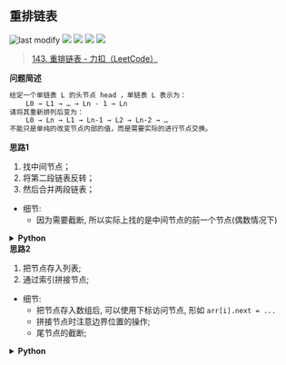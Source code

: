 ## 重排链表
<!--START_SECTION:badge-->

![last modify](https://img.shields.io/static/v1?label=last%20modify&message=2025-07-08%2016%3A53%3A13&label_color=gray&color=thistle&style=flat-square)
[![](https://img.shields.io/static/v1?label=&message=%E4%B8%AD%E7%AD%89&label_color=gray&color=yellow&style=flat-square)](../../../README.md#中等)
[![](https://img.shields.io/static/v1?label=&message=LeetCode&label_color=gray&color=green&style=flat-square)](../../../README.md#leetcode)
[![](https://img.shields.io/static/v1?label=&message=%E9%93%BE%E8%A1%A8&label_color=gray&color=blue&style=flat-square)](../../../README.md#链表)
[![](https://img.shields.io/static/v1?label=&message=%E7%83%AD%E9%97%A8&label_color=gray&color=blue&style=flat-square)](../../../README.md#热门)

<!--END_SECTION:badge-->
<!--info
tags: [链表, 热门]
source: LeetCode
level: 中等
number: '0143'
name: 重排链表
companies: [字节, 度小满, 拼多多]
-->

> [143. 重排链表 - 力扣（LeetCode）](https://leetcode.cn/problems/reorder-list/)

<summary><b>问题简述</b></summary>

```txt
给定一个单链表 L 的头节点 head ，单链表 L 表示为：
    L0 → L1 → … → Ln - 1 → Ln
请将其重新排列后变为：
    L0 → Ln → L1 → Ln-1 → L2 → Ln-2 → …
不能只是单纯的改变节点内部的值，而是需要实际的进行节点交换。
```

<!-- 
<details><summary><b>详细描述</b></summary>

```txt
```

</details>
-->

<!-- <div align="center"><img src="../../../_assets/xxx.png" height="300" /></div> -->

<summary><b>思路1</b></summary>

1. 找中间节点；
2. 将第二段链表反转；
3. 然后合并两段链表；
- 细节:
    - 因为需要截断, 所以实际上找的是中间节点的前一个节点(偶数情况下)

<details><summary><b>Python</b></summary>

```python
# Definition for singly-linked list.
# class ListNode:
#     def __init__(self, val=0, next=None):
#         self.val = val
#         self.next = next
class Solution:
    def reorderList(self, head: Optional[ListNode]) -> None:
        """
        Do not return anything, modify head in-place instead.
        """

        def reverse(h):
            pre, cur = None, h
            while cur:
                nxt = cur.next
                cur.next = pre
                pre = cur
                cur = nxt
            return pre
        
        def get_mid(h):
            slow, fast = h, h.next  # 找中间节点的前一个节点
            while fast and fast.next:
                slow = slow.next
                fast = fast.next.next
            return slow
        
        mid = get_mid(head)
        tmp = mid.next
        mid.next = None  # 截断
        mid = reverse(tmp)

        l, r = head, mid
        while r:  # len(l) >= len(r)
            l_nxt, r_nxt = l.next, r.next
            l.next, r.next = r, l_nxt  # 关键步骤: 将 r 接入 l
            l, r = l_nxt, r_nxt
```

</details>


<summary><b>思路2</b></summary>

1. 把节点存入列表;
2. 通过索引拼接节点;
- 细节:
    - 把节点存入数组后, 可以使用下标访问节点, 形如 `arr[i].next = ...`
    - 拼接节点时注意边界位置的操作;
    - 尾节点的截断;

<details><summary><b>Python</b></summary>

```python
# Definition for singly-linked list.
# class ListNode:
#     def __init__(self, val=0, next=None):
#         self.val = val
#         self.next = next
class Solution:
    def reorderList(self, head: Optional[ListNode]) -> None:
        """
        Do not return anything, modify head in-place instead.
        """
        tmp = []
        cur = head
        while cur:
            tmp.append(cur)
            cur = cur.next
        
        l, r = 0, len(tmp) - 1
        while l < r:  # 退出循环时 l == r
            tmp[l].next = tmp[r]
            l += 1
            if l == r: break  # 易错点
            tmp[r].next = tmp[l]
            r -= 1

        # 退出循环时 l 刚好指在中间节点(奇数时), 或中间位置的下一个节点(偶数时)
        tmp[l].next = None  # 易错点
```

</details>